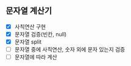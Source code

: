 ## 문자열 계산기

- [x] 사칙연산 구현 
- [x] 문자열 검증(빈칸, null)
- [x] 문자열 split
- [ ] 문자열 중에 사칙연산, 숫자 외에 문자 있는지 검증
- [ ] 문자열에 따라 계산